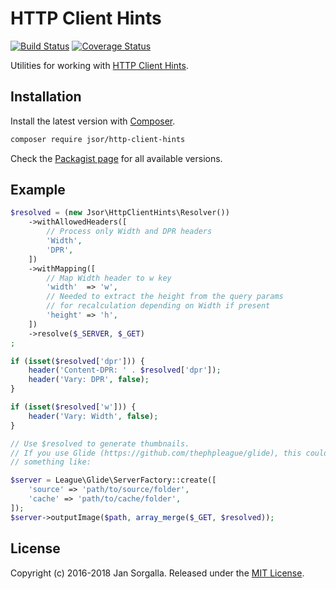 HTTP Client Hints
=================

[![Build Status](https://travis-ci.org/jsor/http-client-hints.svg?branch=master)](https://travis-ci.org/jsor/http-client-hints?branch=master)
[![Coverage Status](https://coveralls.io/repos/github/jsor/http-client-hints/badge.svg?branch=master)](https://coveralls.io/github/jsor/http-client-hints?branch=master)

Utilities for working with
[HTTP Client Hints](https://httpwg.org/http-extensions/client-hints.html).

Installation
------------

Install the latest version with [Composer](https://getcomposer.org).

```bash
composer require jsor/http-client-hints
```

Check the [Packagist page](https://packagist.org/packages/jsor/http-client-hints)
for all available versions.

Example
-------

```php
$resolved = (new Jsor\HttpClientHints\Resolver())
    ->withAllowedHeaders([
        // Process only Width and DPR headers
        'Width',
        'DPR',
    ])
    ->withMapping([
        // Map Width header to w key
        'width'  => 'w',
        // Needed to extract the height from the query params
        // for recalculation depending on Width if present
        'height' => 'h',
    ])
    ->resolve($_SERVER, $_GET)
;

if (isset($resolved['dpr'])) {
    header('Content-DPR: ' . $resolved['dpr']);
    header('Vary: DPR', false);
}

if (isset($resolved['w'])) {
    header('Vary: Width', false);
}

// Use $resolved to generate thumbnails.
// If you use Glide (https://github.com/thephpleague/glide), this could look
// something like:

$server = League\Glide\ServerFactory::create([
    'source' => 'path/to/source/folder',
    'cache' => 'path/to/cache/folder',
]);
$server->outputImage($path, array_merge($_GET, $resolved));
```

License
-------

Copyright (c) 2016-2018 Jan Sorgalla. 
Released under the [MIT License](LICENSE).
